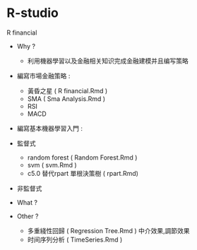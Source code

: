 # R-studio
R financial 

- Why ?
   - 利用機器學習以及金融相关知识完成金融建模并且编写策略 

- 編寫市場金融策略 : 
   -  黃昏之星 ( R financial.Rmd )
   -  SMA ( Sma Analysis.Rmd )
   -  RSI
   -  MACD
- 編寫基本機器學習入門 : 
- 監督式
     - random forest ( Random Forest.Rmd ) 
     - svm ( svm.Rmd ) 
     - c5.0 替代rpart 單根決策樹 ( rpart.Rmd)
- 非監督式

- What ?

- Other ?
   - 多重綫性回歸 ( Regression Tree.Rmd ) 中介效果,調節效果
   - 时间序列分析 ( TimeSeries.Rmd )
